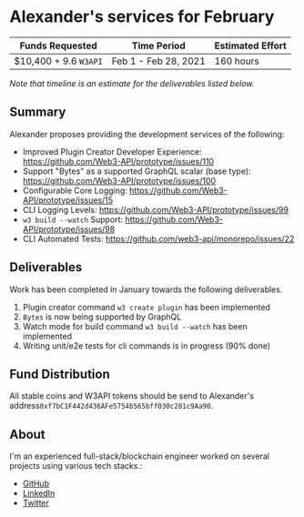 # Alexander's services for February

| Funds Requested       | Time Period          | Estimated Effort |
| --------------------- | -------------------- | ---------------- |
| $10,400 + 9.6 `W3API` | Feb 1 - Feb 28, 2021 | 160 hours        |

_Note that timeline is an estimate for the deliverables listed below._

## Summary

Alexander proposes providing the development services of the following:

-   Improved Plugin Creator Developer Experience: https://github.com/Web3-API/prototype/issues/110
-   Support "Bytes" as a supported GraphQL scalar (base type): https://github.com/Web3-API/prototype/issues/100
-   Configurable Core Logging: https://github.com/Web3-API/prototype/issues/15
-   CLI Logging Levels: https://github.com/Web3-API/prototype/issues/99
-   `w3 build --watch` Support: https://github.com/Web3-API/prototype/issues/98
-   CLI Automated Tests: https://github.com/web3-api/monorepo/issues/22

## Deliverables

Work has been completed in January towards the following deliverables.

1. Plugin creator command `w3 create plugin` has been implemented
2. `Bytes` is now being supported by GraphQL
3. Watch mode for build command `w3 build --watch` has been implemented
4. Writing unit/e2e tests for cli commands is in progress (90% done)

## Fund Distribution

All stable coins and W3API tokens should be send to Alexander's address`0xf7bC1F442d436AFe5754b565bff030c281c9Aa90`.

## About

I'm an experienced full-stack/blockchain engineer worked on several projects using various tech stacks.:

-   [GitHub](https://github.com/vhurryharry)
-   [LinkedIn](www.linkedin.com/in/alexbai-9351)
-   [Twitter](https://twitter.com/alexbai9351)
